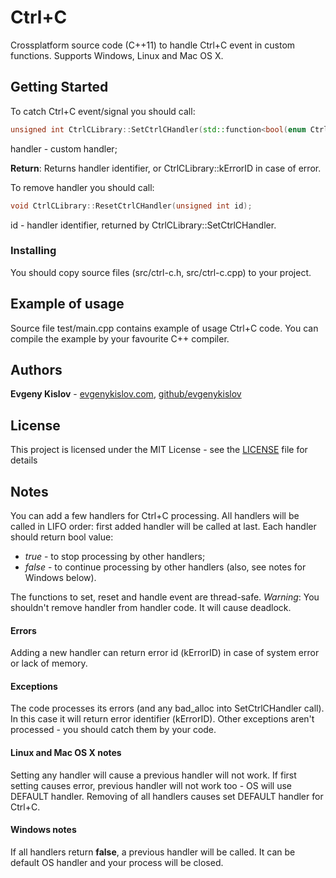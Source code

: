 # Ctrl+C

Crossplatform source code (C++11) to handle Ctrl+C event in custom functions.
Supports Windows, Linux and Mac OS X.

## Getting Started

To catch Ctrl+C event/signal you should call:
```cpp
unsigned int CtrlCLibrary::SetCtrlCHandler(std::function<bool(enum CtrlCLibrary::CtrlSignal)> handler);
```
handler - custom handler;

**Return**:
Returns handler identifier, or CtrlCLibrary::kErrorID in case of error.

To remove handler you should call:
```cpp
void CtrlCLibrary::ResetCtrlCHandler(unsigned int id);
```
id - handler identifier, returned by CtrlCLibrary::SetCtrlCHandler.

### Installing

You should copy source files (src/ctrl-c.h, src/ctrl-c.cpp) to your project.

## Example of usage

Source file test/main.cpp contains example of usage Ctrl+C code.
You can compile the example by your favourite C++ compiler.

## Authors

**Evgeny Kislov** - [evgenykislov.com](https://evgenykislov.com), [github/evgenykislov](https://github.com/evgenykislov)

## License

This project is licensed under the MIT License - see the [LICENSE](LICENSE) file for details

## Notes

You can add a few handlers for Ctrl+C processing. All handlers will be called in LIFO order: first added handler will be called at last.
Each handler should return bool value:  
* *true* - to stop processing by other handlers;
* *false* - to continue processing by other handlers (also, see notes for Windows below).

The functions to set, reset and handle event are thread-safe.  *Warning*: You shouldn't remove handler from handler code. It will cause deadlock.

#### Errors
Adding a new handler can return error id (kErrorID) in case of system error or lack of memory.

#### Exceptions
The code processes its errors (and any bad_alloc into SetCtrlCHandler call). In this case it will return error identifier (kErrorID).
Other exceptions aren't processed - you should catch them by your code.

#### Linux and Mac OS X notes
Setting any handler will cause a previous handler will not work. If first setting causes error, previous handler will not work too - OS will use DEFAULT handler.
Removing of all handlers causes set DEFAULT handler for Ctrl+C.

#### Windows notes
If all handlers return **false**, a previous handler will be called. It can be default OS handler and your process will be closed.
